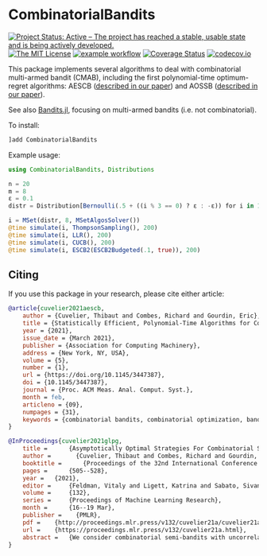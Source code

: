 # CombinatorialBandits

[![Project Status: Active – The project has reached a stable, usable state and is being actively developed.](http://www.repostatus.org/badges/latest/active.svg)](http://www.repostatus.org/#active)
[![The MIT License](https://img.shields.io/badge/license-MIT-brightgreen.svg?style=flat)](http://opensource.org/licenses/MIT)
[![example workflow](https://github.com/dourouc05/CombinatorialBandits.jl/actions/workflows/GitHubCI.yml/badge.svg)](https://github.com/dourouc05/CombinatorialBandits.jl/actions/workflows/GitHubCI.yml/)
[![Coverage Status](https://coveralls.io/repos/dourouc05/CombinatorialBandits.jl/badge.svg?branch=master&service=github)](https://coveralls.io/github/dourouc05/CombinatorialBandits.jl?branch=master)
[![codecov.io](http://codecov.io/github/dourouc05/CombinatorialBandits.jl/coverage.svg?branch=master)](http://codecov.io/github/dourouc05/CombinatorialBandits.jl?branch=master)

This package implements several algorithms to deal with combinatorial multi-armed bandit (CMAB), including the first polynomial-time optimum-regret algorithms: AESCB ([described in our paper](https://arxiv.org/abs/2002.07258)) and AOSSB ([described in our paper](http://proceedings.mlr.press/v132/cuvelier21a/cuvelier21a.pdf)).

See also [Bandits.jl](https://github.com/rawls238/Bandits.jl), focusing on multi-armed bandits (i.e. not combinatorial).

To install:

```julia
]add CombinatorialBandits
```

Example usage:

```julia
using CombinatorialBandits, Distributions

n = 20
m = 8
ε = 0.1
distr = Distribution[Bernoulli(.5 + ((i % 3 == 0) ? ε : -ε)) for i in 1:n]

i = MSet(distr, 8, MSetAlgosSolver())
@time simulate(i, ThompsonSampling(), 200)
@time simulate(i, LLR(), 200)
@time simulate(i, CUCB(), 200)
@time simulate(i, ESCB2(ESCB2Budgeted(.1, true)), 200)
```

## Citing

If you use this package in your research, please cite either article: 

```bibtex
@article{cuvelier2021aescb,
    author = {Cuvelier, Thibaut and Combes, Richard and Gourdin, Eric},
    title = {Statistically Efficient, Polynomial-Time Algorithms for Combinatorial Semi-Bandits},
    year = {2021},
    issue_date = {March 2021},
    publisher = {Association for Computing Machinery},
    address = {New York, NY, USA},
    volume = {5},
    number = {1},
    url = {https://doi.org/10.1145/3447387},
    doi = {10.1145/3447387},
    journal = {Proc. ACM Meas. Anal. Comput. Syst.},
    month = feb,
    articleno = {09},
    numpages = {31},
    keywords = {combinatorial bandits, combinatorial optimization, bandits}
}

@InProceedings{cuvelier2021glpg,
    title = 	 {Asymptotically Optimal Strategies For Combinatorial Semi-Bandits in Polynomial Time},
    author =       {Cuvelier, Thibaut and Combes, Richard and Gourdin, Eric},
    booktitle = 	 {Proceedings of the 32nd International Conference on Algorithmic Learning Theory},
    pages = 	 {505--528},
    year = 	 {2021},
    editor = 	 {Feldman, Vitaly and Ligett, Katrina and Sabato, Sivan},
    volume = 	 {132},
    series = 	 {Proceedings of Machine Learning Research},
    month = 	 {16--19 Mar},
    publisher =    {PMLR},
    pdf = 	 {http://proceedings.mlr.press/v132/cuvelier21a/cuvelier21a.pdf},
    url = 	 {https://proceedings.mlr.press/v132/cuvelier21a.html},
    abstract = 	 {We consider combinatorial semi-bandits with uncorrelated Gaussian rewards. In this article, we propose the first method, to the best of our knowledge, that enables to compute the solution of the Graves-Lai optimization problem in polynomial time for many combinatorial structures of interest. In turn, this immediately yields the first known approach to implement asymptotically optimal algorithms in polynomial time for combinatorial semi-bandits. }
}
